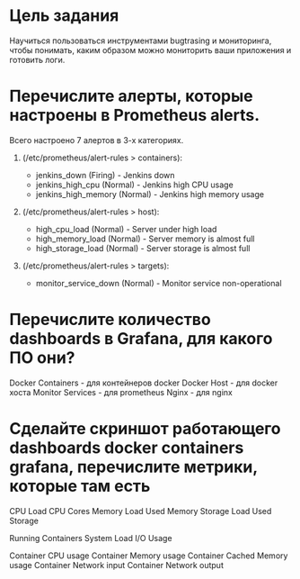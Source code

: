 # Цель задания
Научиться пользоваться инструментами bugtrasing и мониторинга, чтобы понимать, каким образом можно мониторить ваши приложения и готовить логи.

# Перечислите алерты, которые настроены в Prometheus alerts.

Всего настроено 7 алертов в 3-х категориях.

1. (/etc/prometheus/alert-rules > containers):
   - jenkins_down (Firing) - Jenkins down
   - jenkins_high_cpu (Normal) - Jenkins high CPU usage
   - jenkins_high_memory (Normal) - Jenkins high memory usage

2. (/etc/prometheus/alert-rules > host):
   - high_cpu_load (Normal) - Server under high load
   - high_memory_load (Normal) - Server memory is almost full
   - high_storage_load (Normal) - Server storage is almost full

3. (/etc/prometheus/alert-rules > targets):
   - monitor_service_down (Normal) - Monitor service non-operational

# Перечислите количество dashboards в Grafana, для какого ПО они?

Docker Containers - для контейнеров docker
Docker Host - для docker хоста
Monitor Services - для prometheus
Nginx - для nginx

# Сделайте скриншот работающего dashboards docker containers grafana, перечислите метрики, которые там есть
CPU Load
CPU Cores
Memory Load
Used Memory
Storage Load
Used Storage

Running Containers
System Load
I/O Usage

Container CPU usage
Container Memory usage 
Container Cached Memory usage
Container Network input
Container Network output
